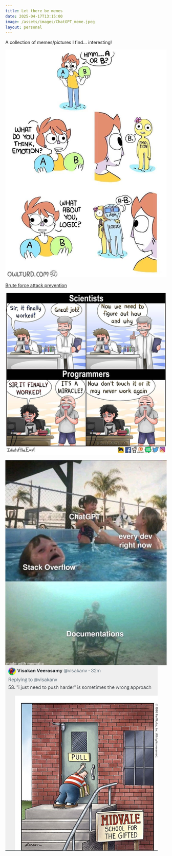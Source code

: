 ```yaml
---
title: Let there be memes
date: 2025-04-17T13:15:00
image: /assets/images/ChatGPT_meme.jpeg
layout: personal
---
```

A collection of memes/pictures I find... interesting!

![Emotions vs logic](/assets/images/EmotionvsLogic.jpeg "Emotions vs logic")

[Brute force attack prevention](/assets/images/Brute%20force%20attack%20meme.png "Brute force attack prevention")

![Programmers vs scientists](/assets/images/dontTouchitMeme.jpg "Programmers vs scientists")

![Forgotten documentation](/assets/images/ChatGPT_meme.jpeg "Forgotten documentation")![Midvale school for gifted](/assets/images/justNeedToPush.png "Midvale school for gifted")
